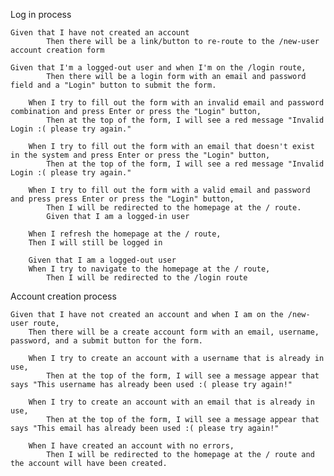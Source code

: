 Log in process

    Given that I have not created an account
            Then there will be a link/button to re-route to the /new-user account creation form

    Given that I'm a logged-out user and when I'm on the /login route,
            Then there will be a login form with an email and password field and a "Login" button to submit the form.

        When I try to fill out the form with an invalid email and password combination and press Enter or press the "Login" button,
            Then at the top of the form, I will see a red message "Invalid Login :( please try again."

        When I try to fill out the form with an email that doesn't exist in the system and press Enter or press the "Login" button,
            Then at the top of the form, I will see a red message "Invalid Login :( please try again."

        When I try to fill out the form with a valid email and password and press press Enter or press the "Login" button,
            Then I will be redirected to the homepage at the / route.
            Given that I am a logged-in user

        When I refresh the homepage at the / route,
        Then I will still be logged in

        Given that I am a logged-out user
        When I try to navigate to the homepage at the / route,
            Then I will be redirected to the /login route

Account creation process

    Given that I have not created an account and when I am on the /new-user route,
        Then there will be a create account form with an email, username, password, and a submit button for the form.

        When I try to create an account with a username that is already in use,
            Then at the top of the form, I will see a message appear that says "This username has already been used :( please try again!"

        When I try to create an account with an email that is already in use,
            Then at the top of the form, I will see a message appear that says "This email has already been used :( please try again!"

        When I have created an account with no errors,
            Then I will be redirected to the homepage at the / route and the account will have been created.
